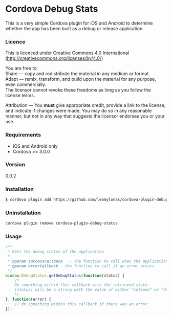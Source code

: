 # Cordova Debug Stats
This is a very simple Cordova plugin for iOS and Android to determine whether the app has been built as a debug or release application.

### Licence
This is licenced under Creative Commons 4.0 International (http://creativecommons.org/licenses/by/4.0/)

You are free to:  
Share — copy and redistribute the material in any medium or format  
Adapt — remix, transform, and build upon the material for any purpose, even commercially.  
The licensor cannot revoke these freedoms as long as you follow the license terms.  

Attribution — You **must** give appropriate credit, provide a link to the license, and indicate if changes were made. You may do so in any reasonable manner, but not in any way that suggests the licensor endorses you or your use.

### Requirements
* iOS and Android only
* Cordova >= 3.0.0

### Version
0.0.2

### Installation
```sh
$ cordova plugin add https://github.com/leomylonas/cordova-plugin-debug-status.git
```

### Uninstallation
```sh
cordova plugin remove cordova-plugin-debug-status
```

### Usage
```JavaScript
/**
 * Gets the debug status of the application
 *
 * @param successCallback	- the function to call when the application state is determined
 * @param errorCallback	- the function to call if an error occurs
 */
window.DebugStatus.getDebugStatus(function(status) {
    /*
    Do something within this callback with the retrieved state.
    [status] will be a string with the value of either "release" or "debug"
    */
}, function(error) {
    // do something within this callback if there was an error
});
```